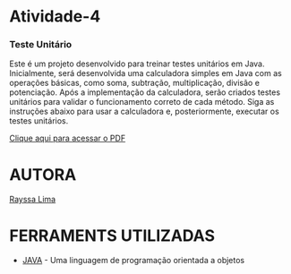 # Atividade-4
###  Teste Unitário
Este é um projeto desenvolvido para treinar testes unitários em Java. Inicialmente, será desenvolvida uma calculadora simples em Java com as operações básicas, como soma, subtração, multiplicação, divisão e potenciação. Após a implementação da calculadora, serão criados testes unitários para validar o funcionamento correto de cada método. Siga as instruções abaixo para usar a calculadora e, posteriormente, executar os testes unitários.

[Clique aqui para acessar o PDF](https://github.com/Rayssa046/Atividade-XI/blob/main/README.)

# AUTORA 
[Rayssa Lima](https://github.com/Rayssa046)

# FERRAMENTS UTILIZADAS
- [JAVA](https://www.java.com/pt-BR/) -  Uma linguagem de programação orientada a objetos
